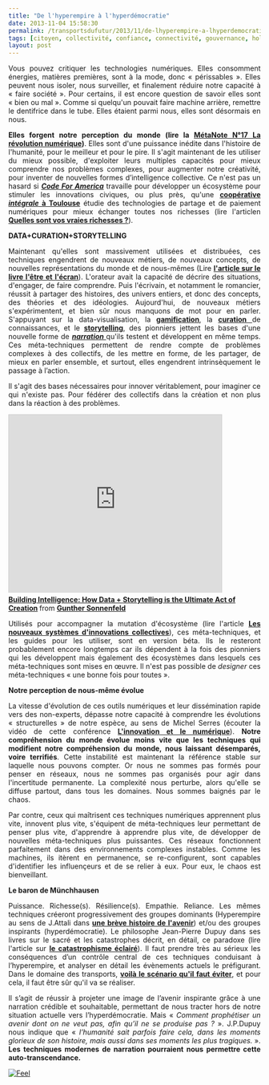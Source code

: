 ```yaml
---
title: "De l'hyperempire à l'hyperdémocratie"
date: 2013-11-04 15:58:30
permalink: /transportsdufutur/2013/11/de-lhyperempire-a-lhyperdemocratie.html
tags: [citoyen, collectivité, confiance, connectivité, gouvernance, holoptisme, intelligence collective, internet, pensée complexe, philosophie]
layout: post
---
```


<p style="text-align: justify;">Vous pouvez critiquer les technologies numériques. Elles consomment énergies, matières premières, sont à la mode, donc « périssables ». Elles peuvent nous isoler, nous surveiller, et finalement réduire notre capacité à « faire société ». Pour certains, il est encore question de savoir elles sont « bien ou mal ». Comme si quelqu'un pouvait faire machine arrière, remettre le dentifrice dans le tube. Elles étaient parmi nous, elles sont désormais en nous. </p> <p style="text-align: justify;"><strong>Elles forgent notre perception du monde (lire la <a href="https://gabrielplassat.github.io/transportsdufutur/2013/08/metanote-17-la-mutation-numerique-nengendre-pas-seulement-de-nouveaux-moyens-de-transports-elle-modi.html" target="_blank">MétaNote N°17 La révolution numérique</a>)</strong>. Elles sont d'une puissance inédite dans l'histoire de l'humanité, pour le meilleur et pour le pire. Il s'agit maintenant de les utiliser du mieux possible, d'exploiter leurs multiples capacités pour mieux comprendre nos problèmes complexes, pour augmenter notre créativité, pour inventer de nouvelles formes d’intelligence collective. Ce n'est pas un hasard si <strong><em><a href="http://t.co/LgfQVV6ZZA" target="_blank">Code For America</a></em></strong> travaille pour développer un écosystème pour stimuler les innovations civiques, ou plus près, qu'une <strong><a href="http://www.reporterre.net/spip.php?article4806" target="_blank">coopérative <em>intégrale</em> à Toulouse</a></strong> étudie des technologies de partage et de paiement numériques pour mieux échanger toutes nos richesses (lire l'articlen <strong><a href="https://gabrielplassat.github.io/transportsdufutur/2013/05/quelles-sont-vos-vraies-richesses-.html" target="_blank">Quelles sont vos vraies richesses ?</a></strong>).</p> <p style="text-align: justify;"><strong>DATA+CURATION+STORYTELLING</strong></p> <p style="text-align: justify;">Maintenant qu'elles sont massivement utilisées et distribuées, ces techniques engendrent de nouveaux métiers, de nouveaux concepts, de nouvelles représentations du monde et de nous-mêmes (Lire <strong><a href="https://gabrielplassat.github.io/transportsdufutur/2013/09/la-these-de-stephane-vial-rassemble-des-points-essentiels-a-connaitre-concernant-la-revolution-numerique-la-metanote.html" target="_blank">l'article sur le livre l'être et l'écran</a></strong>). L'orateur avait la capacité de décrire des situations, d'engager, de faire comprendre. Puis l'écrivain, et notamment le romancier, réussit à partager des histoires, des univers entiers, et donc des concepts, des théories et des idéologies. Aujourd'hui, de nouveaux métiers s'expérimentent, et bien sûr nous manquons de mot pour en parler. S'appuyant sur la data-visualisation, la <strong><a href="http://www.duperrin.com/english/2012/12/11/when-gamification-creates-addiction-and-not-engagement/">gamification</a></strong>, la <a href="http://fr.wikipedia.org/wiki/Curation_de_contenu" target="_blank"><strong>curation</strong> </a>de connaissances, et le <strong><a href="http://designingliteracy.com/literacyoftheimagination/" target="_blank">storytelling</a></strong>, des pionniers jettent les bases d'une nouvelle forme de <strong><em><a href="http://edgeperspectives.typepad.com/edge_perspectives/2011/05/the-pull-of-narrative-in-search-of-persistent-context.html" target="_blank">narration </a></em></strong>qu'ils testent et développent en même temps. Ces méta-techniques permettent de rendre compte de problèmes complexes à des collectifs, de les mettre en forme, de les partager, de mieux en parler ensemble, et surtout, elles engendrent intrinsèquement le passage à l’action.  </p>  <!--more-->     <p style="text-align: justify;">Il s'agit des bases nécessaires pour innover véritablement, pour imaginer ce qui n'existe pas. Pour fédérer des collectifs dans la création et non plus dans la réaction à des problèmes.</p> <iframe frameborder="0" height="355" marginheight="0" marginwidth="0" scrolling="no" src="http://www.slideshare.net/slideshow/embed_code/23711396" style="border: 1px solid #CCC; border-width: 1px 1px 0; margin-bottom: 5px;" width="425"> </iframe> <div style="margin-bottom: 5px;"> <strong> <a href="https://www.slideshare.net/goonth/building-intelligence-how-data-storytelling-is-the-ultimate-act-of-creatio" target="_blank" title="Building Intelligence: How Data + Storytelling is the Ultimate Act of Creation">Building Intelligence: How Data + Storytelling is the Ultimate Act of Creation</a> </strong> from <strong><a href="http://www.slideshare.net/goonth" target="_blank">Gunther Sonnenfeld</a></strong> </div> <p style="text-align: justify;">Utilisés pour accompagner la mutation d'écosystème (lire l'article <strong><a href="https://gabrielplassat.github.io/transportsdufutur/2013/10/les-nouveaux-dispositifs-dinnovations-collectifs.html" target="_blank">Les nouveaux systèmes d'innovations collectives</a></strong>), ces méta-techniques, et les guides pour les utiliser, sont en version béta. Ils le resteront probablement encore longtemps car ils dépendent à la fois des pionniers qui les développent mais également des écosystèmes dans lesquels ces méta-techniques sont mises en œuvre. Il n'est pas possible de <em>designer</em> ces méta-techniques « une bonne fois pour toutes ».</p> <p style="text-align: justify;"><strong>Notre perception de nous-même évolue</strong></p> <p style="text-align: justify;">La vitesse d'évolution de ces outils numériques et leur dissémination rapide vers des non-experts, dépasse notre capacité à comprendre les évolutions « structurelles » de notre espèce, au sens de Michel Serres (écouter la vidéo de cette conférence <strong><a href="http://www.canal-u.tv/video/universite_paris_1_pantheon_sorbonne/michel_serres_l_innovation_et_le_numerique.11491" target="_blank">L'innovation et le numérique</a></strong>). <strong>Notre compréhension du monde évolue moins vite que les techniques qui modifient notre compréhension du monde, nous laissant désemparés, voire terrifiés</strong>. Cette instabilité est maintenant la référence stable sur laquelle nous pouvons compter. Or nous ne sommes pas formés pour penser en réseaux, nous ne sommes pas organisés pour agir dans l'incertitude permanente. La complexité nous perturbe, alors qu'elle se diffuse partout, dans tous les domaines. Nous sommes baignés par le chaos.</p> <p style="text-align: justify;">Par contre, ceux qui maîtrisent ces techniques numériques apprennent plus vite, innovent plus vite, s'équipent de méta-techniques leur permettant de penser plus vite, d'apprendre à apprendre plus vite, de développer de nouvelles méta-techniques plus puissantes. Ces réseaux fonctionnent parfaitement dans des environnements complexes instables. Comme les machines, ils itèrent en permanence, se re-configurent, sont capables d'identifier les influençeurs et de se relier à eux. Pour eux, le chaos est bienveillant.</p> <p style="text-align: justify;"><strong>Le baron de Münchhausen</strong></p> <p style="text-align: justify;"> Puissance. Richesse(s). Résilience(s). Empathie. Reliance. Les mêmes techniques créeront progressivement des groupes dominants (Hyperempire au sens de J.Attali dans <strong><a href="http://www.amazon.fr/br%C3%A8ve-histoire-lavenir-Jacques-Attali/dp/2213631301" target="_blank">une brève histoire de l'avenir</a></strong>) et/ou des groupes inspirants (hyperdémocratie). Le philosophe Jean-Pierre Dupuy dans ses livres sur le sacré et les catastrophes décrit, en détail, ce paradoxe (lire l'article sur <strong><a href="https://gabrielplassat.github.io/transportsdufutur/2011/06/mobilites-et-catastrophisme-eclaire.html" target="_blank">le catastrophisme éclairé</a></strong>). Il faut prendre très au sérieux les conséquences d’un contrôle central de ces techniques conduisant à l’hyperempire, et analyser en détail les évènements actuels le préfigurant. Dans le domaine des transports, <strong><a href="https://gabrielplassat.github.io/transportsdufutur/2013/10/nous-echouerons-probablement-a-faire-muter-notre-systeme-de-mobilite.html" target="_blank">voilà le scénario qu'il faut éviter</a></strong>, et pour cela, il faut être sûr qu'il va se réaliser.</p> <p style="text-align: justify;">Il s’agit de réussir à projeter une image de l’avenir inspirante grâce à une narration crédible et souhaitable, permettant de nous tracter hors de notre situation actuelle vers l’hyperdémocratie. Mais « <em>Comment prophétiser un avenir dont on ne veut pas, afin qu’il ne se produise pas ? </em>». J.P.Dupuy nous indique que « <em>l’humanité sait parfois faire cela, dans les moments glorieux de son histoire, mais aussi dans ses moments les plus tragiques.</em> ». <strong>Les techniques modernes de narration pourraient nous permettre cette auto-transcendance.</strong></p> <p style="text-align: justify;"> <a class="asset-img-link" href="http://aviary.blob.core.windows.net/k-mr6i2hifk4wxt1dp-13110414/70b11b5c-4f20-44c1-88f0-17a6291ed51b.jpg"><img rel="lightbox[]" alt="Feel" class="asset  asset-image at-xid-6a0120a66d2ad4970b019b00a7be04970b" src="/wp-content/uploads/sites/6/old/6a0120a66d2ad4970b019b00a7be04970b-500wi.jpg" style="display: block; margin-left: auto; margin-right: auto;" title="Feel" /></a><br /><br /></p> <p> </p>
